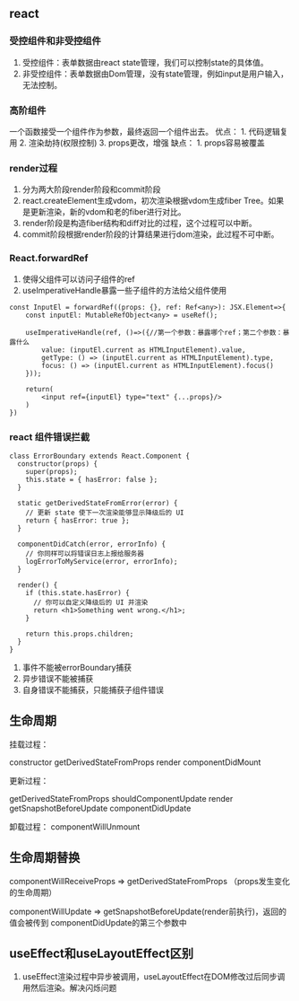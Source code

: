 ## react


### 受控组件和非受控组件
1. 受控组件：表单数据由react state管理，我们可以控制state的具体值。
2. 非受控组件：表单数据由Dom管理，没有state管理，例如input是用户输入，无法控制。

### 高阶组件
一个函数接受一个组件作为参数，最终返回一个组件出去。
优点：
    1. 代码逻辑复用
    2. 渲染劫持(权限控制)
    3. props更改，增强
缺点：
    1. props容易被覆盖


### render过程
1. 分为两大阶段render阶段和commit阶段
2. react.createElement生成vdom，初次渲染根据vdom生成fiber Tree。如果是更新渲染，新的vdom和老的fiber进行对比。
3. render阶段是构造fiber结构和diff对比的过程，这个过程可以中断。
4. commit阶段根据render阶段的计算结果进行dom渲染，此过程不可中断。


### React.forwardRef
1. 使得父组件可以访问子组件的ref
2. useImperativeHandle暴露一些子组件的方法给父组件使用
```
const InputEl = forwardRef((props: {}, ref: Ref<any>): JSX.Element=>{
    const inputEl: MutableRefObject<any> = useRef();

    useImperativeHandle(ref, ()=>({//第一个参数：暴露哪个ref；第二个参数：暴露什么
        value: (inputEl.current as HTMLInputElement).value,
        getType: () => (inputEl.current as HTMLInputElement).type,
        focus: () => (inputEl.current as HTMLInputElement).focus()
    }));

    return(
        <input ref={inputEl} type="text" {...props}/>
    )
})

```


### react 组件错误拦截
```
class ErrorBoundary extends React.Component {
  constructor(props) {
    super(props);
    this.state = { hasError: false };
  }

  static getDerivedStateFromError(error) {
    // 更新 state 使下一次渲染能够显示降级后的 UI
    return { hasError: true };
  }

  componentDidCatch(error, errorInfo) {
    // 你同样可以将错误日志上报给服务器
    logErrorToMyService(error, errorInfo);
  }

  render() {
    if (this.state.hasError) {
      // 你可以自定义降级后的 UI 并渲染
      return <h1>Something went wrong.</h1>;
    }

    return this.props.children; 
  }
}

```
1. 事件不能被errorBoundary捕获
2. 异步错误不能被捕获
3. 自身错误不能捕获，只能捕获子组件错误

## 生命周期

挂载过程：

constructor
getDerivedStateFromProps
render
componentDidMount


更新过程：

getDerivedStateFromProps
shouldComponentUpdate
render
getSnapshotBeforeUpdate
componentDidUpdate


卸载过程：
componentWillUnmount

## 生命周期替换
componentWillReceiveProps => getDerivedStateFromProps （props发生变化的生命周期）

componentWillUpdate => getSnapshotBeforeUpdate(render前执行)，返回的值会被传到 componentDidUpdate的第三个参数中


## useEffect和useLayoutEffect区别
1. useEffect渲染过程中异步被调用，useLayoutEffect在DOM修改过后同步调用然后渲染。解决闪烁问题